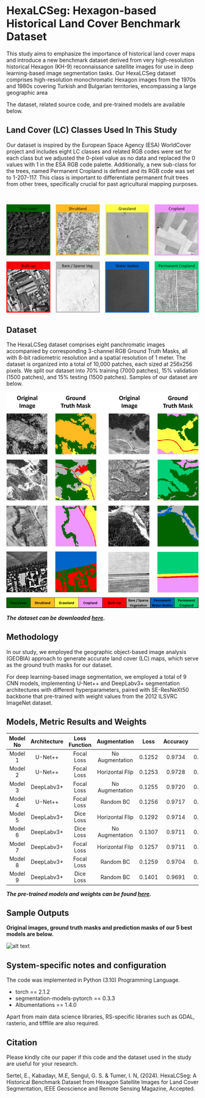 
# HexaLCSeg: Hexagon-based Historical Land Cover Benchmark Dataset

This study aims to emphasize the importance of historical land cover maps and introduce a new benchmark dataset derived from very high-resolution historical Hexagon (KH-9) reconnaissance satellite images for use in deep learning-based image segmentation tasks. Our HexaLCSeg dataset comprises high-resolution monochromatic Hexagon images from the 1970s and 1980s covering Turkish and Bulgarian territories, encompassing a large geographic area

The dataset, related source code, and pre-trained models are available below.


Land Cover (LC) Classes Used In This Study
----------------------

Our dataset is inspired by the European Space Agency (ESA) WorldCover project and includes eight LC classes and related RGB codes were set for each class but we adjusted the 0-pixel value as no data and replaced the 0 values with 1 in the ESA RGB code palette.
Additionally, a new sub-class for the trees, named Permanent Cropland is defined and its RGB code was set to 1-207-117. This class is important to differentiate permanent fruit trees from other trees, specifically crucial for past agricultural mapping purposes.

<br>

![alt text](LC_Classes.png)

Dataset
---------------------

The HexaLCSeg dataset comprises eight panchromatic images accompanied by corresponding 3-channel RGB Ground Truth Masks, all with 8-bit radiometric resolution and a spatial resolution of 1 meter. The dataset is organized into a total of 10,000 patches, each sized at 256x256 pixels. 
We split our dataset into 70% training (7000 patches), 15% validation (1500 patches), and 15% testing (1500 patches). Samples of our dataset are below.

![alt text](Patch_Samples.png)

***The dataset can be downloaded [here](https://drive.google.com/drive/folders/1AFr_BmqigvoyIRBMMseiTRDteJY1Jr2C?usp=sharing).***

Methodology
---------------------
In our study, we employed the geographic object-based image analysis (GEOBIA) approach to generate accurate land cover (LC) maps, which serve as the ground truth masks for our dataset. 

For deep learning-based image segmentation, we employed a total of 9 CNN models, implementing U-Net++ and DeepLabv3+ segmentation architectures with different hyperparameters, paired with SE-ResNeXt50 backbone that pre-trained with weight values from the 2012 ILSVRC ImageNet dataset.


Models, Metric Results and Weights
---------------------


| Model No          | Architecture | Loss Function |      Augmentation      | Loss   | Accuracy | IoU    | F-1 Score | Precision | Recall  
|:-----------------:|:------------:|:-------------:|:----------------------:|:------:|:--------:|:------:|:---------:|:---------:|:-------:|
| Model 1           |   U-Net++    |  Focal Loss   |    No Augmentation     | 0.1252 |  0.9734  | 0.8052 |   0.8804  |   0.8805  | 0.8803  | 
| Model 2           |   U-Net++    |  Focal Loss   |    Horizontal Flip     | 0.1253 |  0.9728  | 0.8008 |   0.8776  |   0.8778  | 0.8774  | 
| Model 3           | DeepLabv3+   |  Focal Loss   |    No Augmentation     | 0.1255 |  0.9720  | 0.7959 |   0.8739  |   0.8744  | 0.8734  | 
| Model 4           |   U-Net++    |  Focal Loss   |    Random BC           | 0.1256 |  0.9717  | 0.7938 |   0.8725  |   0.8727  | 0.8723  | 
| Model 5           | DeepLabv3+   |   Dice Loss   |    Horizontal Flip     | 0.1292 |  0.9714  | 0.7928 |   0.8714  |   0.8717  | 0.8711  | 
| Model 6           | DeepLabv3+   |   Dice Loss   |    No Augmentation     | 0.1307 |  0.9711  | 0.7906 |   0.8699  |   0.8702  | 0.8697  | 
| Model 7           | DeepLabv3+   |   Focal Loss  |    Horizontal Flip     | 0.1257 |  0.9711  | 0.7897 |   0.8698  |   0.8704  | 0.8692  | 
| Model 8           | DeepLabv3+   |   Focal Loss  |    Random BC           | 0.1259 |  0.9704  | 0.7871 |   0.8667  |   0.8673  | 0.8662  | 
| Model 9           | DeepLabv3+   |   Dice Loss   |    Random BC           | 0.1401 |  0.9691  | 0.7793 |   0.8608  |  0.8612   | 0.8604  | 

***The pre-trained models and weights can be found [here](https://drive.google.com/drive/folders/1ujpK2IrRCaANYtHfgHqpzk-kIK55Hmit?usp=drive_link).***



Sample Outputs
---------------------
**Original images, ground truth masks and prediction masks of our 5 best models are below.**


![alt text](Visual_Results.png)


System-specific notes and configuration
---------------------
The code was implemented in Python (3.10) Programming Language.

 - torch == 2.1.2
 - segmentation-models-pytorch == 0.3.3
 - Albumentations == 1.4.0

Apart from main data science libraries, RS-specific libraries such as GDAL, rasterio, and tifffile are also required.


Citation
---------------------
Please kindly cite our paper if this code and the dataset used in the study are useful for your research.

Sertel, E., Kabadayı, M.E, Sengul, G. S. & Tumer, I. N, (2024). HexaLCSeg: A Historical Benchmark Dataset from Hexagon Satellite Images for Land Cover Segmentation, IEEE Geoscience and Remote Sensing Magazine, Accepted.



